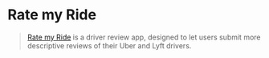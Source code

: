 <!-- <h1>Rate my Ride</h1>

Second portfolio project for <a href="https://www.thinkful.com/">Thinkful</a>. <a href="https://rate-my-ride.herokuapp.com/">Rate my Ride</a> is a driver review app, designed to let users submit more descriptive reviews of their Uber and Lyft drivers. 
<img src="public/images/screen-shots1.png">


<h2>Summary</h2>
<p>Rate my Ride is a community driven app that gives users the ability to find more descriptive reviews of their Uber or Lyft driver. It is intended to give the user more information about the driver that is coming to pick them up. The description categories include, driver rating, driver description and comments. This gives the user valuable information that can help them decide if the driver is right for them, before taking the ride</p>


<h2>How it Works</h2>

<h3>Search for your driver</h3>
<p>After you order Uber or Lyft, search Rate my Ride using the driver's tag number. If the driver is found, you will see that driver's rating, descriptions and comments. If you're comfortable with what you see, take the ride, if not, cancel!</p>


<h3>Review the driver</h3>
<p>After your ride, review the driver. Leave your rating, description and comment for others to see.</p>

<h3>Add a driver</h3>
<p>If a driver isn't in the database you can easily add them. You enter the driver's name, company, tag number and city.</p>

<h2>Technology</h2>
<h3>Front End</h3>
<ul>
	<li>HTML5</li>
	<li>CSS3</li>
	<li>Javascript</li>
	<li>jQuery</li>
</ul>

<h3>Back End</h3>
<ul>
	<li>Node.js + Express.js (web server)</li>
	<li>MongoDB (database)</li>
	<li>JavascMocha + Chai (testing)</li>
	<li>Continuous integration and deployment with Travis CI</li>
</ul>


<h2>Responsive</h2>
<ul>
	<li>The app is fully responsive and quickly adapts to all mobile, tablet, and desktop viewports.</li>
</ul>



<h2>Image Attributions</h2>
<ul>
	<li><a href="https://rydely.com/lyft-driver/"></a>https://rydely.com/lyft-driver/</li>
</ul> -->

# Rate my Ride

> [Rate my Ride](https://rate-my-ride.herokuapp.com) is a driver review app, designed to let users submit more descriptive reviews of their Uber and Lyft drivers. 